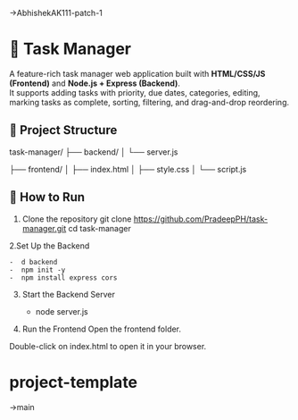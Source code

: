 ->AbhishekAK111-patch-1
# 📝 Task Manager

A feature-rich task manager web application built with **HTML/CSS/JS (Frontend)** and **Node.js + Express (Backend)**.  
It supports adding tasks with priority, due dates, categories, editing, marking tasks as complete, sorting, filtering, and drag-and-drop reordering.

## 📁 Project Structure
task-manager/
├── backend/
│ └── server.js

├── frontend/
│ ├── index.html
│ ├── style.css
│ └── script.js


## 🚀 How to Run

1. Clone the repository
git clone https://github.com/PradeepPH/task-manager.git
cd task-manager

2.Set Up the Backend

    -  d backend
    -  npm init -y
    -  npm install express cors
    
3. Start the Backend Server
    -  node server.js
      
4. Run the Frontend
Open the frontend folder.

Double-click on index.html to open it in your browser.

# project-template 
->main
